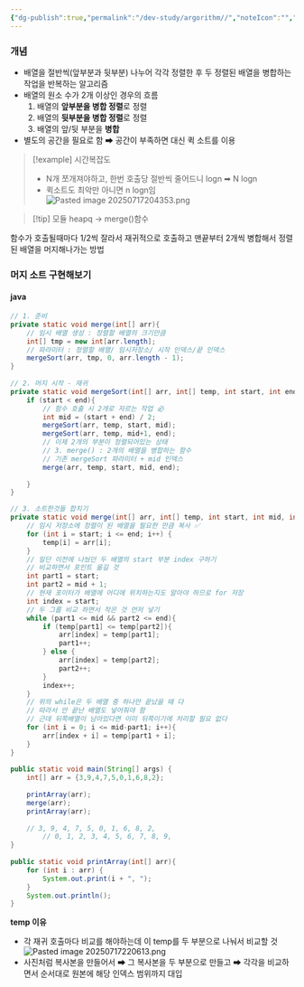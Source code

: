```yaml
---
{"dg-publish":true,"permalink":"/dev-study/argorithm//","noteIcon":"","created":"2025-07-17T17:37:21.868+09:00","updated":"2025-07-24T20:52:42.627+09:00"}
---
```



### 개념 

- 배열을 절반씩(앞부분과 뒷부분) 나누어 각각 정렬한 후 두 정렬된 배열을 병합하는 작업을 반복하는 알고리즘 
- 배열의 원소 수가 2개 이상인 경우의 흐름
	1. 배열의 **앞부분을 병합 정렬**로 정렬
	2. 배열의 **뒷부분을 병합 정렬**로 정렬 
	3. 배열의 앞/뒷 부분을 **병합** 
- 별도의 공간을 필요로 함 ➡ 공간이 부족하면 대신 퀵 소트를 이용

>[!example] 시간복잡도 
>- N개 쪼개져야하고, 한번 호출당 절반씩 줄어드니 logn ➡ N logn
>- 퀵소트도 최악만 아니면 n logn임
![Pasted image 20250717204353.png](/img/user/supporter/image/Pasted%20image%2020250717204353.png)

>[!tip] 모듈 heapq -> merge()함수 


함수가 호출될때마다 1/2씩 잘라서 재귀적으로 호출하고 맨끝부터 2개씩 병합해서 정렬된 배열을 머지해나가는 방법

### 머지 소트 구현해보기 

#### java 
```java
// 1. 준비  
private static void merge(int[] arr){  
    // 임시 배열 생성 : 정렬할 배열의 크기만큼  
    int[] tmp = new int[arr.length];  
    // 파라미터 : 정렬할 배열/ 임시저장소/ 시작 인덱스/끝 인덱스  
    mergeSort(arr, tmp, 0, arr.length - 1);  
}  
  
// 2. 머지 시작 - 재귀
private static void mergeSort(int[] arr, int[] temp, int start, int end){  
    if (start < end){  
        // 함수 호출 시 2개로 자르는 작업 必  
        int mid = (start + end) / 2;  
        mergeSort(arr, temp, start, mid);  
        mergeSort(arr, temp, mid+1, end);  
        // 이제 2개의 부분이 정렬되어있는 상태  
        // 3. merge() : 2개의 배열을 병합하는 함수  
        // 기존 mergeSort 파라미터 + mid 인덱스  
        merge(arr, temp, start, mid, end);  
  
    }  
}  

// 3. 소트한것들 합치기 
private static void merge(int[] arr, int[] temp, int start, int mid, int end){  
    // 임시 저장소에 정렬이 된 배열을 필요한 만큼 복사 ✅ 
    for (int i = start; i <= end; i++) {  
        temp[i] = arr[i];  
    }  
    // 일단 이전에 나눴던 두 배열의 start 부분 index 구하기  
    // 비교하면서 포인트 옮길 것  
    int part1 = start;  
    int part2 = mid + 1;  
    // 현재 포이터가 배열에 어디에 위치하는지도 알아야 하므로 for 저장
    int index = start;  
    // 두 그룹 비교 하면서 작은 것 먼저 넣기 
    while (part1 <= mid && part2 <= end){  
        if (temp[part1] <= temp[part2]){  
            arr[index] = temp[part1];  
            part1++;  
        } else {  
            arr[index] = temp[part2];  
            part2++;  
        }  
        index++;  
    }  
    // 위의 while은 두 배열 중 하나만 끝났을 때 다  
    // 따라서 안 끝난 배열도 넣어줘야 함  
    // 근데 뒤쪽배열이 남아있다면 이미 뒤쪽이기에 처리할 필요 없다  
    for (int i = 0; i <= mid-part1; i++){  
        arr[index + i] = temp[part1 + i];  
    }  
}  
  
public static void main(String[] args) {  
    int[] arr = {3,9,4,7,5,0,1,6,8,2};  
  
    printArray(arr);  
    merge(arr);  
    printArray(arr);  
    
    // 3, 9, 4, 7, 5, 0, 1, 6, 8, 2, 
		// 0, 1, 2, 3, 4, 5, 6, 7, 8, 9, 
}  
  
public static void printArray(int[] arr){  
    for (int i : arr) {  
        System.out.print(i + ", ");  
    }  
    System.out.println();  
}
```

**temp 이유** 
- 각 재귀 호출마다 비교를 해야하는데 이 temp를 두 부분으로 나눠서 비교할 것 
![Pasted image 20250717220613.png](/img/user/supporter/image/Pasted%20image%2020250717220613.png)
- 사진처럼 복사본을 만들어서 ➡ 그 복사본을 두 부분으로 만들고 ➡ 각각을 비교하면서 순서대로 원본에 해당 인덱스 범위까지 대입 
